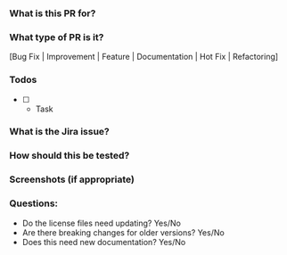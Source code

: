 ### What is this PR for?
<!-- A few sentences describing the overall goals of the pull request's commits.
-->

### What type of PR is it?
[Bug Fix | Improvement | Feature | Documentation | Hot Fix | Refactoring]

### Todos
* [ ] - Task

### What is the Jira issue?
<!-- * Open an issue on Jira
* Put link here, and add [EDITOR-*Jira number*] in PR title, eg. `EDITOR-23. PR title`
-->
### How should this be tested?
<!--
* Strongly recommended: add automated unit tests for any new or changed behavior
* Outline any manual steps to test the PR here.
-->

### Screenshots (if appropriate)

### Questions:
* Do the license files need updating? Yes/No
* Are there breaking changes for older versions? Yes/No
* Does this need new documentation? Yes/No
